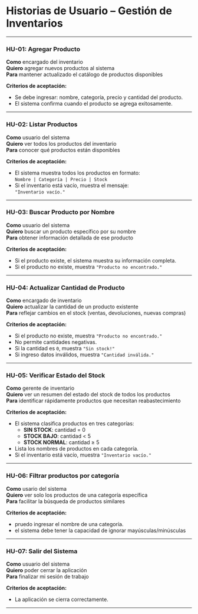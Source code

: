 

# Historias de Usuario – Gestión de Inventarios

---

### **HU-01: Agregar Producto**
**Como** encargado del inventario  
**Quiero** agregar nuevos productos al sistema  
**Para** mantener actualizado el catálogo de productos disponibles  

**Criterios de aceptación:**
- Se debe ingresar: nombre, categoría, precio y cantidad del producto.  
- El sistema confirma cuando el producto se agrega exitosamente.  

---

### **HU-02: Listar Productos**
**Como** usuario del sistema  
**Quiero** ver todos los productos del inventario  
**Para** conocer qué productos están disponibles  

**Criterios de aceptación:**
- El sistema muestra todos los productos en formato:  
  `Nombre | Categoría | Precio | Stock`  
- Si el inventario está vacío, muestra el mensaje:  
  `"Inventario vacío."`

---

### **HU-03: Buscar Producto por Nombre**
**Como** usuario del sistema  
**Quiero** buscar un producto específico por su nombre  
**Para** obtener información detallada de ese producto  

**Criterios de aceptación:**
- Si el producto existe, el sistema muestra su información completa.  
- Si el producto no existe, muestra `"Producto no encontrado."`

---

### **HU-04: Actualizar Cantidad de Producto**
**Como** encargado de inventario  
**Quiero** actualizar la cantidad de un producto existente  
**Para** reflejar cambios en el stock (ventas, devoluciones, nuevas compras)  

**Criterios de aceptación:**
- Si el producto no existe, muestra `"Producto no encontrado."`  
- No permite cantidades negativas.  
- Si la cantidad es `0`, muestra `"Sin stock!"`  
- Si ingreso datos inválidos, muestra `"Cantidad inválida."`

---

### **HU-05: Verificar Estado del Stock**
**Como** gerente de inventario  
**Quiero** ver un resumen del estado del stock de todos los productos  
**Para** identificar rápidamente productos que necesitan reabastecimiento  

**Criterios de aceptación:**
- El sistema clasifica productos en tres categorías:  
  - **SIN STOCK**: cantidad = 0  
  - **STOCK BAJO**: cantidad < 5  
  - **STOCK NORMAL**: cantidad ≥ 5  
- Lista los nombres de productos en cada categoría.  
- Si el inventario está vacío, muestra `"Inventario vacío."`

---

### **HU-06: Filtrar productos por categoría**
**Como** usario del sistema  
**Quiero** ver solo los productos de una categoría específica  
**Para** facilitar la búsqueda de productos similares  

**Criterios de aceptación:**  
- pruedo ingresar el nombre de una categoría.
- el sistema debe tener la capacidad de ignorar mayúsculas/minúsculas

---

### **HU-07: Salir del Sistema**
**Como** usuario del sistema  
**Quiero** poder cerrar la aplicación  
**Para** finalizar mi sesión de trabajo  

**Criterios de aceptación:**  
- La aplicación se cierra correctamente.


---
